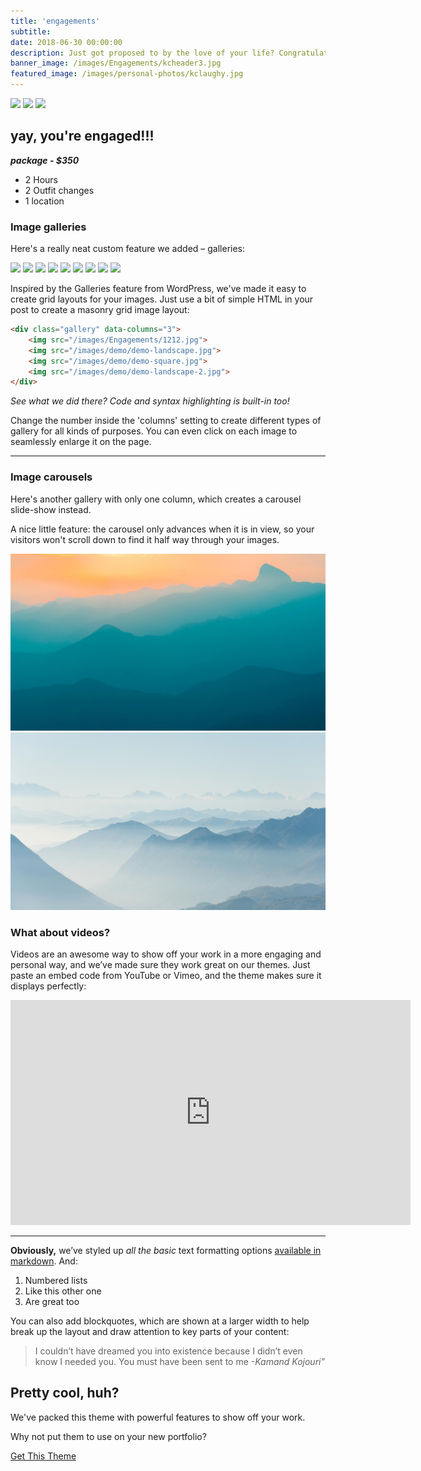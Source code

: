 ```yaml
---
title: 'engagements'
subtitle:
date: 2018-06-30 00:00:00
description: Just got proposed to by the love of your life? Congratulations! Looking for a photographer to capture the love and share the news? I can do that!
banner_image: /images/Engagements/kcheader3.jpg
featured_image: /images/personal-photos/kclaughy.jpg
---
```


<div class="gallery" data-columns="1">
	<img src="/images/Engagements/kc-posed-horizontal.jpg">
	<img src="/images/Engagements/kc-kealylaugh-horizontal.jpg">
	<img src="/images/Engagements/kc-mistletoe-horizontal.jpg">
</div>

## yay, you're engaged!!!



***package - $350***

* 2 Hours
* 2 Outfit changes
* 1 location


### Image galleries

Here's a really neat custom feature we added – galleries:

<div class="gallery" data-columns="3">
	<img src="/images/Engagements/1212.jpg">
	<img src="/images/Engagements/evangel2-29.jpg">
	<img src="/images/Engagements/ea-eyecontact-vertical.jpg">
	<img src="/images/Engagements/ea-sitting-horizontal.jpg">
	<img src="/images/Engagements/ks-eyecontact-horizontal.jpg">
	<img src="/images/Engagements/evangel2-16.jpg">
	<img src="/images/Engagements/kc-champagnekiss-vertical.jpg">
	<img src="/images/Engagements/ks-blanket-vertical.jpg">
	<img src="/images/Engagements/q.jpg">
</div>

Inspired by the Galleries feature from WordPress, we've made it easy to create grid layouts for your images. Just use a bit of simple HTML in your post to create a masonry grid image layout:

```html
<div class="gallery" data-columns="3">
    <img src="/images/Engagements/1212.jpg">
    <img src="/images/demo/demo-landscape.jpg">
    <img src="/images/demo/demo-square.jpg">
    <img src="/images/demo/demo-landscape-2.jpg">
</div>
```

*See what we did there? Code and syntax highlighting is built-in too!*

Change the number inside the 'columns' setting to create different types of gallery for all kinds of purposes. You can even click on each image to seamlessly enlarge it on the page.

---

### Image carousels

Here's another gallery with only one column, which creates a carousel slide-show instead.

A nice little feature: the carousel only advances when it is in view, so your visitors won't scroll down to find it half way through your images.

<div class="gallery" data-columns="1">
	<img src="/images/demo/demo-landscape.jpg">
	<img src="/images/demo/demo-landscape-2.jpg">
</div>

### What about videos?

Videos are an awesome way to show off your work in a more engaging and personal way, and we’ve made sure they work great on our themes. Just paste an embed code from YouTube or Vimeo, and the theme makes sure it displays perfectly:

<iframe src="https://player.vimeo.com/video/148003889" width="640" height="360" frameborder="0" allowfullscreen></iframe>

---
**Obviously,** we’ve styled up *all the basic* text formatting options [available in markdown](https://github.com/adam-p/markdown-here/wiki/Markdown-Cheatsheet).
And:

1. Numbered lists
2. Like this other one
3. Are great too

You can also add blockquotes, which are shown at a larger width to help break up the layout and draw attention to key parts of your content:

>I couldn’t have dreamed you into existence because I didn’t even know I needed you. You must have been sent to me                 *-Kamand Kojouri”* 

## Pretty cool, huh?

We've packed this theme with powerful features to show off your work.

Why not put them to use on your new portfolio?

<a href="https://jekyllthemes.io/theme/personal-website-jekyll-theme" class="button button--large">Get This Theme</a>